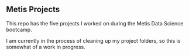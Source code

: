 ## Metis Projects

This repo has the five projects I worked on during the Metis Data Science bootcamp.

I am currently in the process of cleaning up my project folders, so this is somewhat of a work in progress.